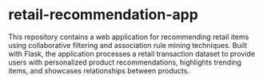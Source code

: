 # retail-recommendation-app
This repository contains a web application for recommending retail items using collaborative filtering and association rule mining techniques. Built with Flask, the application processes a retail transaction dataset to provide users with personalized product recommendations, highlights trending items, and showcases relationships between products.
